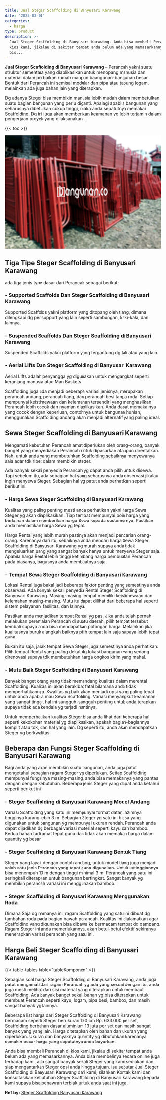 ```yaml
---
title: Jual Steger Scaffolding di Banyusari Karawang
date: '2025-03-01'
categories:
  - harga
type: product
description: >-
  Jual Steger Scaffolding di Banyusari Karawang. Anda bisa membeli Perancah di
  kios kami, jikalau di sekitar tempat anda belum ada yang memasarkannya. Anda
  bis...
---
```


**Jual Steger Scaffolding di Banyusari Karawang** – Perancah yakni suatu struktur sementara yang diaplikasikan untuk menopang manusia dan material dalam perbaikan rumah maupun baangunan-bangunan besar. Bentuk dari Perancah ini semisal modular dan pipa atau tabung logam, melainkan ada juga bahan lain yang diterapkan.

Dg adanya Steger bisa membikin manusia lebih mudah dalam membetulkan suatu bagian bangunan yang perlu diganti. Apalagi apabila bangunan yang seharusnya dibetulkan cukup tinggi, maka anda sepatutnya memakai Scaffolding. Dg ini juga akan memberikan keamanan yg lebih terjamin dalam pengerjaan proyek yang dilaksanakan.

{{< toc >}}

![Jual Steger Scaffolding di Banyusari Karawang](/images/sewa-scaffolding-steger-08.png)

## Tiga Tipe Steger Scaffolding di Banyusari Karawang

ada tiga jenis type dasar dari Perancah sebagai berikut:

### \- Supported Scaffolds Dan Steger Scaffolding di Banyusari Karawang

Supported Scaffolds yakni platform yang ditopang oleh tiang, dimana dilengkapi dg pensupport yang lain seperti sambungan, kaki-kaki, dan lainnya.

### \- Suspended Scaffolds Dan Steger Scaffolding di Banyusari Karawang

Suspended Scaffolds yakni platform yang tergantung dg tali atau yang lain.

### \- Aerial Lifts Dan Steger Scaffolding di Banyusari Karawang

Aerial Lifts adalah penyangga yg digunakan untuk mengangkat seperti keranjang manusia atau Man Baskets

Scaffolding juga ada menjadi beberapa variasi jenisnya, merupakan perancah andang, perancah tiang, dan perancah besi tanpa roda. Setiap mempunyai keistimewaan dan kelemahan tersendiri yang menghasilkan Perancah lebih cocok dan nyaman diaplikasikan. Anda dapat memakainya yang cocok dengan keperluan, contohnya untuk bangunan hunian, menggunakan Scaffolding andang akan menjadi alternatif yang paling ideal.

## Sewa Steger Scaffolding di Banyusari Karawang

Mengamati kebutuhan Perancah amat diperlukan oleh orang-orang, banyak banget yang menyediakan Perancah untuk dipasarkan ataupun direntalkan. Nah, untuk anda yang membutuhkan Scaffolding sebaiknya menyewanya saja agar tdk ribet dalam membikin steger.

Ada banyak sekali penyedia Perancah yg dapat anda pilih untuk disewa. Tapi sebelum itu, ada sebagian hal yang seharusnya anda observasi jikalau ingin menyewa Steger. Sebagian hal yg patut anda perhatikan seperti berikut ini:

### \- Harga Sewa Steger Scaffolding di Banyusari Karawang

Kualitas yang paling penting mesti anda perhatikan yakni harga Sewa Steger yg akan diaplikasikan. Tiap tempat mempunyai poin harga yang berlainan dalam memberikan harga Sewa kepada customernya. Pastikan anda memastikan harga Sewa yg tepat.

Harga Rental yang lebih murah pastinya akan menjadi pencarian orang-orang. Karenanya dari itu, sebaiknya anda mencari harga Sewa Steger Scaffolding di Banyusari Karawang yg murah supaya anda tidak mengeluarkan uang yang sangat banyak hanya untuk menyewa Steger saja. Apabila harga Rental lebih tinggi ketimbang harga pembuatan Perancah pada biasanya, bagusnya anda membuatnya saja.

### \- Tempat Sewa Steger Scaffolding di Banyusari Karawang

Lokasi Rental juga bakal jadi beberapa faktor penting yang semestinya anda observasi. Ada banyak sekali penyedia Rental Steger Scaffolding di Banyusari Karawang. Masing-masing tempat memiliki keistimewaan dan kelemahan masing-masing. Mutu itu dapat dilihat dari beberapa hal seperti sistem pelayanan, fasilitas, dan lainnya.

Pastikan anda menjadikan tempat Rental yg pas. Jika anda telah pernah melakukan perentalan Perancah di suatu daerah, pilih tempat tersebut kembali supaya anda bisa mendapatkan potongan harga. Melainkan jika kualitasnya buruk alangkah baiknya pilih tempat lain saja supaya lebih tepat guna.

Bukan itu saja, jarak tempat Sewa Steger juga semestinya anda perhatikan. Pilih tempat Rental yang paling dekat dg lokasi bangunan yang sedang direnovasi supaya tdk membutuhkan harga ongkos kirim yang mahal.

### \- Mutu Baik Steger Scaffolding di Banyusari Karawang

Banyak banget orang yang tidak memandang kualitas dalam merental Scaffolding. Kualitas ini akan berakibat fatal bilamana anda tidak memperhatikannya. Kwalitas yg baik akan menjadi opsi yang paling tepat untuk anda apabila mau Sewa Scaffolding. Variasi menyangkut keamanan yang sangat tinggi, hal ini sungguh-sungguh penting untuk anda terapkan supaya tidak ada kendala yg terjadi nantinya.

Untuk memperhatikan kualitas Steger bisa anda lihat dari beberapa hal seperti kekokohan material yg diaplikasikan, apakah bagian-bagiannya komplit atau tdk, dan hal yang lain. Dg seperti itu, anda akan mendapatkan Steger yg berkwalitas.

## Beberapa dan Fungsi Steger Scaffolding di Banyusari Karawang

Bagi anda yang akan membikin suatu bangunan, anda juga patut mengetahui sebagian ragam Steger yg diperlukan. Setiap Scaffolding mempunyai fungsinya masing-masing, anda bisa memakainya yang pantas dengan dengan kebutuhan. Beberapa jenis Steger yang dapat anda ketahui seperti berikut ini!

### \- Steger Scaffolding di Banyusari Karawang Model Andang

Variasi Scaffolding yang satu ini mempunyai format datar, lazimnya tingginya kurang lebih 3 m. Sebagian Steger yg satu ini biasa yang digunakan untuk bangunan yg mempunyai ukuran rendah. Perancah anda dapat dijadikan dg berbagai variasi material seperti kayu dan bamboo. Kedua bahan tadi amat tepat guna dan tidak akan memakan harga dalam quantity yg besar.

### \- Steger Scaffolding di Banyusari Karawang Bentuk Tiang

Steger yang layak dengan contoh andang, untuk model tiang juga menjadi salah satu jenis Perancah yang tepat guna digunakan. Untuk ketinggiannya bisa menempuh 10 m dengan tinggi minimal 3 m. Perancah yang satu ini seringkali diterapkan untuk bangunan bertingkat. Sangat banyak yg membikin perancah variasi ini menggunakan bamboo.

### \- Steger Scaffolding di Banyusari Karawang Menggunakan Roda

Dimana Saja dg namanya ini, ragam Scaffolding yang satu ini dibuat dg tambahan roda pada bagian bawah perancah. Kualitas ini dialamatkan agar Scaffolding yang digunakan bisa dibawa ke bermacam tempat dg gampang. Ragam Steger ini anda memerlukannya, akan betul-betul efektif sekiranya menerapkan variasi perancah yang satu ini.

## Harga Beli Steger Scaffolding di Banyusari Karawang

{{< table-tables table="tableKomponen" >}}

Sebagian soal harga Steger Scaffolding di Banyusari Karawang, anda juga patut mengamati dari ragam Perancah yg ada yang sesuai dengan itu, anda juga mesti melihat dari sisi material yang diterapkan untuk membaut Scaffolding. Ada banyak banget sekali bahan yg bisa diterapkan untuk membuat Perancah seperti kayu, logam, pipa besi, bamboo, dan masih sangat banyak yg lainnya.

Beberapa list harga dari Steger Scaffolding di Banyusari Karawang bermacam seperti Steger berukuran 190 cm Rp. 633.000 per set, Scaffolding berbahan dasar aluminium 13 juta per set dan masih sangat banyak yang yang lain. Harga ditetapkan oleh bahan dan ukuran yang diperlukan. Ukuran dan banyaknya quantity yg dibutuhkan karenanya semakin besar harga yang sepatutnya anda bayarkan.

Anda bisa membeli Perancah di kios kami, jikalau di sekitar tempat anda belum ada yang memasarkannya. Anda bisa membelinya secara online juga terhadap kami, ada sangat banyak sekali Steger yang kami sediakan dan siap mengantarkan Steger opsi anda hingga tujuan. isu seputar Jual Steger Scaffolding di Banyusari Karawang dari kami, silahkan Kontak kami dan konsultasikan kebutuhan Steger Scaffolding di Banyusari Karawang kepada kami supaya bisa penawran terbiak untuk anda saat ini juga.

**Ref by:** [Steger Scaffolding Banyusari Karawang](https://id.wikipedia.org/wiki/Steger)
